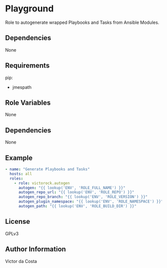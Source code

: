 Playground
=========

Role to autogenerate wrapped Playbooks and Tasks from Ansible Modules.

Dependencies
------------

None

Requirements
------------

pip:
  - jmespath

Role Variables
--------------

None

Dependencies
------------

None

Example
----------------

```YAML
- name: "Generate Playbooks and Tasks"
  hosts: all
  roles:
    - role: victorock.autogen
      autogen: "{{ lookup('ENV', 'ROLE_FULL_NAME') }}"
      autogen_repo_url: "{{ lookup('ENV', 'ROLE_REPO') }}"
      autogen_repo_branch: "{{ lookup('ENV', 'ROLE_VERSION') }}"
      autogen_plugin_namespace: "{{ lookup('ENV', 'ROLE_NAMESPACE') }}"
      autogen_path: "{{ lookup('ENV', 'ROLE_BUILD_DIR') }}"

```

License
-------

GPLv3

Author Information
------------------

Victor da Costa